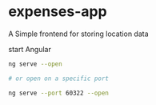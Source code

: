 # expenses-app

A Simple frontend for storing location data

start Angular

```bash
ng serve --open

# or open on a specific port

ng serve --port 60322 --open
```
